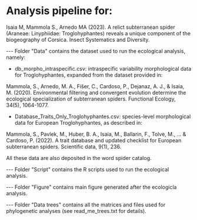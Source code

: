 # Analysis pipeline for:

Isaia M, Mammola S., Arnedo MA (2023). A relict subterranean spider (Araneae: Linyphiidae: Troglohyphantes) reveals a unique component of the biogeography of Corsica. Insect Systematics and Diversity.

--- Folder "Data" contains the dataset used to run the ecological analysis, namely:

- db_morpho_intraspecific.csv: intraspecific variability morphological data for Troglohyphantes, expanded from the dataset provided in:

Mammola, S., Arnedo, M. A., Fišer, C., Cardoso, P., Dejanaz, A. J., & Isaia, M. (2020). Environmental filtering and convergent evolution determine the ecological specialization of subterranean spiders. Functional Ecology, 34(5), 1064-1077.

- Database_Traits_Only_Troglohyphantes.csv: species-level morphological data for European Troglohyphantes, as described in:

Mammola, S., Pavlek, M., Huber, B. A., Isaia, M., Ballarin, F., Tolve, M., ... & Cardoso, P. (2022). A trait database and updated checklist for European subterranean spiders. Scientific data, 9(1), 236.

All these data are also deposited in the word spider catalog.

--- Folder "Script" contains the R scripts used to run the ecological analysis.

--- Folder "Figure" contains main figure generated after the ecologicla analysis.

--- Folder "Data trees" contains all the matrices and files used for phylogenetic analyses (see read_me_trees.txt for details).





